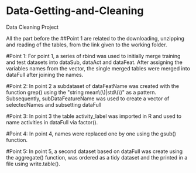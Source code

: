 # Data-Getting-and-Cleaning
Data Cleaning Project

All the part before the ##Point 1 are related to the downloading, unzipping and reading of the tables, from the link given to the working folder.

#Point 1:
For point 1, a series of rbind was used to initially merge training and test datasets into dataSub, dataAct and dataFeat.
After assigning the variables names from the vector, the single merged tables were merged into dataFull after joining the names.

#Point 2:
In point 2 a subdataset of dataFeatName was created with the function grep() using the "string mean\\(\\)|std\\(\\)" as a pattern.
Subsequently, subDataFeatureName was used to create a vector of selectedNames and subsetting dataFull

#Point 3:
In point 3 the table activity_label was imported in R and used to name activities in dataFull via factor().

#Point 4:
In point 4, names were replaced one by one using the gsub() function.

#Point 5:
In point 5, a second dataset based on dataFull was create using the aggregate() function, was ordered as a tidy dataset and the printed in a file
using write.table().
